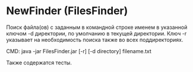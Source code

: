 # NewFinder (FilesFinder)

Поиск файла(ов) с заданным в командной строке именем в указанной ключом -d
директории, по умолчанию в текущей директории. Ключ -r указывает на необходимость
поиска также во всех поддиректориях.

CMD: java -jar FilesFinder.jar [-r] [-d directory] filename.txt

Также содержатся тесты.
